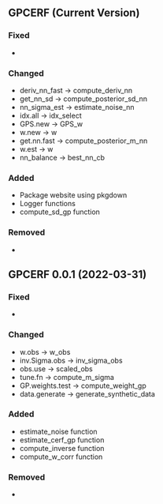 ## GPCERF (Current Version)

### Fixed
* 

### Changed

* deriv_nn_fast -> compute_deriv_nn
* get_nn_sd -> compute_posterior_sd_nn
* nn_sigma_est -> estimate_noise_nn
* idx.all -> idx_select
* GPS.new -> GPS_w
* w.new -> w
* get.nn.fast -> compute_posterior_m_nn
* w.est -> w 
* nn_balance -> best_nn_cb

### Added

* Package website using pkgdown
* Logger functions
* compute_sd_gp function

### Removed
* 

## GPCERF 0.0.1 (2022-03-31)

### Fixed
* 

### Changed

* w.obs -> w_obs
* inv.Sigma.obs -> inv_sigma_obs
* obs.use -> scaled_obs
* tune.fn -> compute_m_sigma
* GP.weights.test -> compute_weight_gp
* data.generate -> generate_synthetic_data 


### Added

* estimate_noise function
* estimate_cerf_gp function
* compute_inverse function
* compute_w_corr function

### Removed
* 
